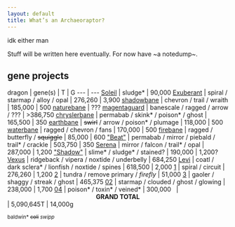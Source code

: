 ```yaml
---
layout: default
title: What’s an Archaeoraptor?
---
```

idk either man

Stuff will be written here eventually. For now have ~a notedump~.

## gene projects

dragon | gene(s) | T | G
--- | ---
[Soleil](https://flightrising.com/main.php?dragon=28210287) | sludge\* | 90,000
[Exuberant](https://flightrising.com/main.php?dragon=30271918) | spiral / starmap / alloy / opal | 276,260 | 3,900
[shadowbane](https://flightrising.com/main.php?dragon=57362847) | chevron / trail / wraith | 185,000 | 500
[naturebane](https://flightrising.com/main.php?dragon=57362941) | ???
[magentaguard](https://flightrising.com/main.php?dragon=3474932) | banescale / ragged / arrow / ??? | >386,750
[chryslerbane](https://flightrising.com/main.php?dragon=57441139) | permabab / skink\* / poison\* / ghost | 165,500 | 350
[earthbane](https://flightrising.com/main.php?dragon=57625604) | ~~swirl~~ / arrow / poison\* / plumage | 118,000 | 500
[waterbane](https://flightrising.com/main.php?dragon=57589801) | ragged / chevron / fans | 170,000 | 500
[firebane](https://flightrising.com/main.php?dragon=57364249) | ragged / butterfly / ~~squiggle~~ | 85,000 | 600
["Beat"](https://flightrising.com/main.php?dragon=50340433) | permabab / mirror / piebald / trail\* / crackle | 503,750 | 350
[Serena](https://flightrising.com/main.php?dragon=51317268) | mirror / falcon / trail\* / opal | 287,000 | 1,200
["Shadow"](https://flightrising.com/main.php?dragon=56514106) | slime\* / sludge\* / stained? | 190,000 | 1,200?
[Vexus](https://flightrising.com/main.php?dragon=51357840) | ridgeback / vipera / noxtide / underbelly | 684,250
[Levi](https://flightrising.com/main.php?dragon=50610501) | coatl / dark sclera\* / lionfish / noxtide / spines | 618,500 | 2,000
[1](https://flightrising.com/main.php?dragon=50613119) | spiral / circuit | 276,260 | 1,200
[2](https://flightrising.com/main.php?dragon=57112944) | tundra / remove primary / *firefly* | 51,000
[3](https://flightrising.com/main.php?dragon=19946368) | gaoler / shaggy / streak / ghost | 465,375
[02](https://flightrising.com/main.php?dragon=57236211) | starmap / clouded / ghost / glowing | 238,000 | 1,700
[04](https://flightrising.com/main.php?dragon=57320803) | poison\* / toxin\* / veined\* | 300,000
&nbsp; | <span style="text-align:center;display:block;"><b>GRAND TOTAL</b></span> | 5,090,645T | 14,000g


<sub>baldwin\* ~~coli~~ *swipp*</sub>
